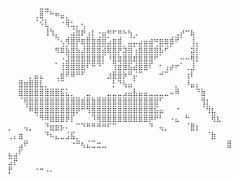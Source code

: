 ⠀⠀⠀⠀⠀⠀⠀⠀⠀⠀⠀⠀⠀⠀⠀⠀⠀⠀⠀⠀⠀⠀⠀⠀⠀⠀⠀⠀⠀⠀⠀⠀⠀⠀⠀⠀⠀⠀⠀⠀⠀⠀
⠀⠀⠀⠀⠀⠀⠀⠀⠀⠀⠀⠀⠀⠀⠀⠀⠀⠀⠀⠀⠀⠀⠀⠀⠀⠀⠀⠀⠀⠀⠀⠀⠀⠀⠀⠀⠀⠀⠀⠀⠀⠀
⠀⠀⠀⠀⠀⠀⣀⣀⠀⠀⠀⠀⠀⠀⠀⠀⠀⠀⠀⠀⠀⠀⠀⠀⠀⠀⠀⠀⠀⠀⠀⠀⠀⠀⠀⠀⠀⠀⠀⠀⠀⠀
⠀⠀⠀⠀⠀⢀⣿⠉⠓⠶⣤⡀⠀⠀⠀⠀⠀⠀⠀⠀⠀⠀⠀⠀⠀⠀⠀⠀⠀⠀⠀⠀⠀⠀⠀⠀⠀⠀⠀⠀⠀⠀
⠀⠀⠀⠀⠀⠈⠪⣇⠀⠀⠐⢿⣂⡀⢄⠀⠀⠀⠀⠀⠀⠀⠀⠀⠀⠀⠀⠀⠀⠀⠀⠀⠀⠀⠀⠀⠀⠀⠀⠀⠀⠀
⠀⠀⠀⠀⠀⠀⠀⢸⢳⡀⠀⠀⣨⣷⡾⢠⡆⠠⣤⠶⠖⠶⠦⢦⢀⠀⠀⠀⠀⠀⠀⠀⢀⡴⠒⣦⠀⠀⠀⠀⠀⠀
⠀⠀⠀⠀⠀⠀⠀⠀⠀⠙⢄⢾⣿⡿⣶⣿⣷⣾⣿⣡⣶⣾⠀⣈⣁⣠⣤⣴⠶⣶⣶⣾⠟⠁⠀⢸⡀⠀⠀⠀⠀⠀
⠀⠀⠀⠀⠀⠀⠀⠀⠀⢶⣾⣧⣿⣧⣸⣿⣿⣿⣽⣿⣿⡿⣳⣿⢡⣿⣿⣿⣾⣯⠞⠁⠀⠀⠀⣺⡇⠀⠀⠀⠀⠀
⠀⠀⠀⠀⠀⠀⠀⠀⠀⠀⠠⣹⣿⣿⣿⣿⣿⣿⡏⠸⣿⣷⣿⣿⣾⣿⣿⣿⠟⠁⠀⠀⠀⠤⠤⢿⡇⠀⠀⠀⠀⠀
⠀⠀⠀⠀⠀⠀⠀⠀⠀⠁⢸⣿⣿⣿⣿⠏⠛⠙⠁⠀⢹⣾⣿⣯⣼⣿⣿⠏⠀⠂⢠⡴⠖⠁⢀⣸⠀⠀⠀⠀⠀⠀
⠀⠀⠀⠀⡀⣤⣄⠀⠀⢀⣾⠟⠿⠛⠋⠀⠀⠀⠀⣰⣿⣿⡷⠛⡬⠉⠀⠀⠀⠚⠉⠀⠀⠀⢰⠇⠀⠀⠀⠀⠀⠀
⠀⠀⣿⣶⣿⣿⣇⡀⠀⠈⠉⠀⠀⠀⠀⠀⠀⠀⠀⠀⡃⠙⢧⣤⠁⠀⠀⠀⠀⠀⠀⠀⡀⠀⠸⣤⡄⠀⠀⠀⠀⠀
⠀⠀⣿⣿⣿⣿⣿⣿⣿⣿⣯⣅⡀⠀⠀⣀⠀⠀⠀⣀⣀⣀⣠⣤⣧⣤⣤⣀⣀⣀⣀⠤⠿⠀⠀⠀⠙⣷⠀⠀⠀⠀
⠀⠀⠈⢿⣿⣿⣿⣿⣿⣿⣿⣿⣿⣿⣾⣿⣷⣿⣿⣿⣿⣿⣿⣿⣿⣿⣿⣿⣿⠋⠀⠀⠀⠀⠀⠀⠀⢻⡆⠀⠀⠀
⠀⠀⠀⠈⠿⣿⣿⣿⣿⣿⣿⣿⣿⡿⠛⢻⣿⣿⣿⣿⣿⣿⣿⣿⣿⣿⣿⣿⣯⣤⠀⠀⠐⠀⠀⠀⠀⠈⢻⣆⠀⠀
⠀⠀⠀⠀⠀⠈⠻⠿⣿⣿⣿⡿⡏⠀⠀⠀⠹⢿⣿⣿⣿⣿⣿⣿⣿⣿⣿⡿⠟⠃⠀⠠⣄⠀⠓⠀⠀⠀⠀⢿⣆⠀
⠀⠀⠀⠀⠀ ⡀⠀⠀⢤⡀⠀⠀⠙⣶⣶⡦⠄⠀⠉⠙⠛⠛⠛⠛⠋⠉⠀⠀⠀⠀⠀⠀⠙⠀⢤⡀⠀⠀⠀⠈⣿⡆
⠀⠀ ⢀⡄⣶⠀⠀⠀⠀⠙⠦⣄⣀⣨⣯⡀⠀⠀⠀⠀⠀⠀⠀⠀⠀⠀⠀⠀⠀⠀⠀⠀⠀⠀⠀⠀⠀⠀⠀⠀⠈⣷
⠀⠀⣠⠟⠀⠀⠀⠀⠀⠀⠀⠀⠐⠛⢦⣌⣉⣒⣀⠀⠀⠀⠀⠀⠀⠀⠀⠀⠀⠀⠀⠀⠀⠀⠀⠀⠀⠀⠀⠀⠀⠀⣿
⣄⣠⠏⠀⠀⠀⠀⠀⠀⠀⠀⠀⠀⠀⠀⠀⠀⠀⠀⠀⠀⠀⠀⠀⠀⠀⠀⠀⠀⠀⠀⠀⠀⠀⠀⠀⠀⠀⠀⠀⠀⠀⠀
⣩⡟⠀⠀⠀⠀⠀⠀⠀⠀⠀⠀⠀⠀⠀⠀⠀⠀⠀⠀⠀⠀⠀⠀⠀⠀⠀⠀⠀⠀⠀⠀⠀⠀⠀⠀⠀⠀⠀⠀⠀⠀⠀
⡟⠀⠀⠀⠀⠐⠒⠠⠄⠀⠀⠀⠀⠀⠀⠀⠀⠀⠀⠀⠀⠀⠀⠀⠀⠀⠀⠀⠀⠀⠀⠀

